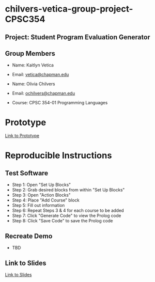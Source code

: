 # chilvers-vetica-group-project-CPSC354

## Project: Student Program Evaluation Generator

## Group Members

* Name: Kaitlyn Vetica
* Email: vetica@chapman.edu

* Name: Olivia Chilvers 
* Email: ochilvers@chapman.edu

* Course: CPSC 354-01 Programming Languages

# Prototype
[Link to Prototype](https://odchilvers.github.io/chilvers-vetica-group-project-CPSC354/prototype/index.html)

# Reproducible Instructions

## Test Software

* Step 1: Open "Set Up Blocks"
* Step 2: Grab desired blocks from within "Set Up Blocks"
* Step 3: Open "Action Blocks"
* Step 4: Place "Add Course" block
* Step 5: Fill out information
* Step 6: Repeat Steps 3 & 4 for each course to be added
* Step 7: Click "Generate Code" to view the Prolog code
* Step 8: Click "Save Code" to save the Prolog code

## Recreate Demo

* TBD

## Link to Slides
[Link to Slides](https://docs.google.com/presentation/d/1N27hrIdU2opAgURgP_sITBGFSBmhPWlpgiVvcm48WoU/edit?usp=sharing)


